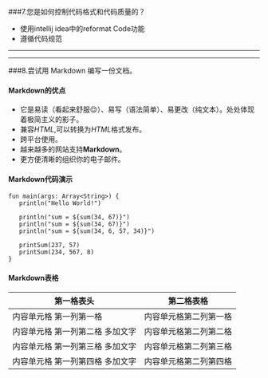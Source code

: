 ###7.您是如何控制代码格式和代码质量的？
+ 使用intellij idea中的reformat Code功能
+ 遵循代码规范
---------------------------------
---------------------------------
###8.尝试用 Markdown 编写一份文档。

#### Markdown的优点
+ 它是易读（看起来舒服😌）、易写（语法简单）、易更改（纯文本）。处处体现着极简主义的影子。
+ 兼容*HTML*,可以转换为*HTML*格式发布。
+ 跨平台使用。
+ 越来越多的网站支持**Markdown**。
+ 更方便清晰的组织你的电子邮件。
#### Markdown代码演示
``` 
fun main(args: Array<String>) {
   println("Hello World!")

   println("sum = ${sum(34, 67)}")
   println("sum = ${sum(34, 67)}")
   println("sum = ${sum(34, 6, 57, 34)}")

   printSum(237, 57)
   printSum(234, 567, 8)
}
```
#### Markdown表格
第一格表头 | 第二格表格
-----------|----------
内容单元格 第一列第一格 | 内容单元格第二列第一格
内容单元格 第一列第二格 多加文字 | 内容单元格第二列第二格
内容单元格 第一列第三格 多加文字 | 内容单元格第二列第三格
内容单元格 第一列第四格 多加文字 | 内容单元格第二列第四格
